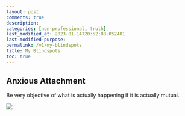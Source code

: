 ```yaml
---
layout: post
comments: true
description: 
categories: [non-professional, truth]
last_modified_at: 2023-01-14T20:52:08.052481
last-modified-purpose: 
permalink: /v1/my-blindspots
title: My Blindspots
toc: true
---
```



## Anxious Attachment

Be very objective of what is actually happening if it is actually mutual.

![](https://www.youtube.com/watch?v=3wc87y6an_g)